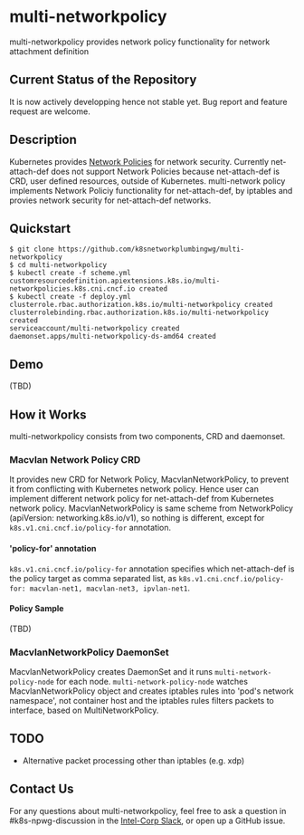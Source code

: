 # multi-networkpolicy

multi-networkpolicy provides network policy functionality for network attachment definition

## Current Status of the Repository

It is now actively developping hence not stable yet. Bug report and feature request are welcome.

## Description

Kubernetes provides [Network Policies](https://kubernetes.io/docs/concepts/services-networking/network-policies/) for network security. Currently net-attach-def does not support Network Policies because net-attach-def is CRD, user defined resources, outside of Kubernetes.
multi-network policy implements Network Policiy functionality for net-attach-def, by iptables and provies network security for net-attach-def networks.

## Quickstart

```
$ git clone https://github.com/k8snetworkplumbingwg/multi-networkpolicy
$ cd multi-networkpolicy
$ kubectl create -f scheme.yml
customresourcedefinition.apiextensions.k8s.io/multi-networkpolicies.k8s.cni.cncf.io created
$ kubectl create -f deploy.yml
clusterrole.rbac.authorization.k8s.io/multi-networkpolicy created
clusterrolebinding.rbac.authorization.k8s.io/multi-networkpolicy created
serviceaccount/multi-networkpolicy created
daemonset.apps/multi-networkpolicy-ds-amd64 created
```

## Demo

(TBD)

## How it Works

multi-networkpolicy consists from two components, CRD and daemonset.

### Macvlan Network Policy CRD

It provides new CRD for Network Policy, MacvlanNetworkPolicy, to prevent it from conflicting with Kubernetes network policy. Hence user can implement different network policy for net-attach-def from Kubernetes network policy. MacvlanNetworkPolicy is same scheme from NetworkPolicy (apiVersion: networking.k8s.io/v1), so nothing is different, except for `k8s.v1.cni.cncf.io/policy-for` annotation.

#### 'policy-for' annotation

`k8s.v1.cni.cncf.io/policy-for` annotation specifies which net-attach-def is the policy target as comma separated list, as `k8s.v1.cni.cncf.io/policy-for: macvlan-net1, macvlan-net3, ipvlan-net1`.

#### Policy Sample

(TBD)


### MacvlanNetworkPolicy DaemonSet

MacvlanNetworkPolicy creates DaemonSet and it runs `multi-network-policy-node` for each node. `multi-network-policy-node` watches MacvlanNetworkPolicy object and creates iptables rules into 'pod's network namespace', not container host and the iptables rules filters packets to interface, based on MultiNetworkPolicy.

## TODO

* Alternative packet processing other than iptables (e.g. xdp)

## Contact Us

For any questions about multi-networkpolicy, feel free to ask a question in #k8s-npwg-discussion in the [Intel-Corp Slack](https://intel-corp.herokuapp.com/), or open up a GitHub issue.
